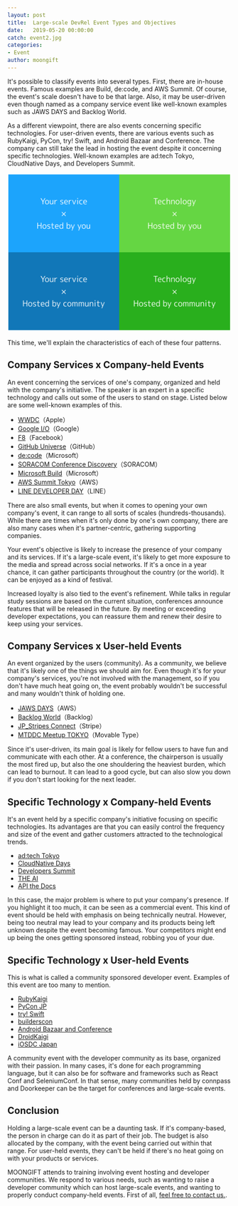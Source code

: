 ```yaml
---
layout: post
title:  Large-scale DevRel Event Types and Objectives
date:   2019-05-20 00:00:00
catch: event2.jpg
categories:
- Event
author: moongift
---
```


It's possible to classify events into several types. First, there are in-house events. Famous examples are Build, de:code, and AWS Summit. Of course, the event's scale doesn't have to be that large. Also, it may be user-driven even though named as a company service event like well-known examples such as JAWS DAYS and Backlog World.

As a different viewpoint, there are also events concerning specific technologies. For user-driven events, there are various events such as RubyKaigi, PyCon, try! Swift, and Android Bazaar and Conference. The company can still take the lead in hosting the event despite it concerning specific technologies. Well-known examples are ad:tech Tokyo, CloudNative Days, and Developers Summit.

![](/images/articles/event-pattern.png)

This time, we'll explain the characteristics of each of these four patterns.

## Company Services x Company-held Events

An event concerning the services of one's company, organized and held with the company's initiative. The speaker is an expert in a specific technology and calls out some of the users to stand on stage. Listed below are some well-known examples of this.

- [WWDC](https://developer.apple.com/wwdc19/)（Apple）
- [Google I/O](https://events.google.com/io/)（Google）
- [F8](https://www.f8.com/)（Facebook）
- [GitHub Universe](https://githubuniverse.com/)（GitHub）
- [de:code](https://www.microsoft.com/ja-jp/events/decode/2019/default.aspx)（Microsoft）
- [SORACOM Conference Discovery](https://www.discovery2019.soracom.jp/)（SORACOM）
- [Microsoft Build](https://www.microsoft.com/en-us/build)（Microsoft）
- [AWS Summit Tokyo](https://aws.amazon.com/jp/summits/tokyo-2019/)（AWS）
- [LINE DEVELOPER DAY](https://linedevday.linecorp.com/jp/2018/)（LINE）

There are also small events, but when it comes to opening your own company's event, it can range to all sorts of scales (hundreds-thousands). While there are times when it's only done by one's own company, there are also many cases when it's partner-centric, gathering supporting companies.

Your event's objective is likely to increase the presence of your company and its services. If it's a large-scale event, it's likely to get more exposure to the media and spread across social networks. If it's a once in a year chance, it can gather participants throughout the country (or the world). It can be enjoyed as a kind of festival.

Increased loyalty is also tied to the event's refinement. While talks in regular study sessions are based on the current situation, conferences announce features that will be released in the future. By meeting or exceeding developer expectations, you can reassure them and renew their desire to keep using your services.

## Company Services x User-held Events

An event organized by the users (community). As a community, we believe that it's likely one of the things we should aim for. Even though it's for your company's services, you're not involved with the management, so if you don't have much heat going on, the event probably wouldn't be successful and many wouldn't think of holding one.

- [JAWS DAYS](https://jawsdays2019.jaws-ug.jp/)（AWS）
- [Backlog World](https://backlog.com/ja/backlog-world/)（Backlog）
- [JP_Stripes Connect](https://connect2019.jpstripes.com/)（Stripe）
- [MTDDC Meetup TOKYO](http://mtddc2018.mt-tokyo.net/)（Movable Type）

Since it's user-driven, its main goal is likely for fellow users to have fun and communicate with each other. At a conference, the chairperson is usually the most fired up, but also the one shouldering the heaviest burden, which can lead to burnout. It can lead to a good cycle, but can also slow you down if you don't start looking for the next leader.

## Specific Technology x Company-held Events

It's an event held by a specific company's initiative focusing on specific technologies. Its advantages are that you can easily control the frequency and size of the event and gather customers attracted to the technological trends.

- [ad:tech Tokyo](http://adtech-tokyo.com/ja/)
- [CloudNative Days](https://cloudnativedays.jp/)
- [Developers Summit](https://event.shoeisha.jp/devsumi)
- [THE AI](https://ledge.ai/the-ai-2018/)
- [API the Docs](https://apithedocs.org/)

In this case, the major problem is where to put your company's presence. If you highlight it too much, it can be seen as a commercial event. This kind of event should be held with emphasis on being technically neutral. However, being too neutral may lead to your company and its products being left unknown despite the event becoming famous. Your competitors might end up being the ones getting sponsored instead, robbing you of your due.

## Specific Technology x User-held Events

This is what is called a community sponsored developer event. Examples of this event are too many to mention.

- [RubyKaigi](https://rubykaigi.org/2019)
- [PyCon JP](https://pycon.jp/2018/)
- [try! Swift](https://www.tryswift.co/events/2019/tokyo/jp/)
- [builderscon](https://builderscon.io/)
- [Android Bazaar and Conference](https://abc.android-group.jp/)
- [DroidKaigi](https://droidkaigi.jp/)
- [iOSDC Japan](https://iosdc.jp/)

A community event with the developer community as its base, organized with their passion. In many cases, it's done for each programming language, but it can also be for software and frameworks such as React Conf and SeleniumConf. In that sense, many communities held by connpass and Doorkeeper can be the target for conferences and large-scale events.

## Conclusion

Holding a large-scale event can be a daunting task. If it's company-based, the person in charge can do it as part of their job. The budget is also allocated by the company, with the event being carried out within that range. For user-held events, they can't be held if there's no heat going on with your products or services.

MOONGIFT attends to training involving event hosting and developer communities. We respond to various needs, such as wanting to raise a developer community which can host large-scale events, and wanting to properly conduct company-held events. First of all, [feel free to contact us.](/contact).
